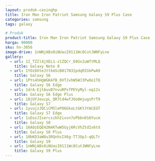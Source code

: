 ```yaml
---
layout: produk-casinghp
title: Iron Man Iron Patriot Samsung Galaxy S9 Plus Case
categories: samsung
tags: galaxy

# Produk
product-title: Iron Man Iron Patriot Samsung Galaxy S9 Plus Case
harga: 90000
sku: hn-3056
image-drive: 1nWNjABs0iNUasI0111Wc8CutJWNFyLne
gallery:
  - url: 1I_TZIl4jXEL1-z1ZQCr_69Gx2uWftMLQ
    title: Galaxy Note 8
  - url: 1YOz8XteJttkmScB017N32pdqRIGkPwA9
    title: Galaxy S6
  - url: 1PYs4hHgWGKAfB_0VTJvhWSWJ3PwOo1TQ
    title: Galaxy S6 Edge
  - url: 1drA-EjtAuvB7nvuRPsfPEVyMyl-oq12s
    title: Galaxy S6 Edge Plus
  - url: 18jUYJeucpL_QR7Cd4wfJOo8mjugsPrT9
    title: Galaxy S7
  - url: 1yvujzJQCiCM5lePO6GkoLtGKYJYACEGT
    title: Galaxy S7 Edge
  - url: 1sEozJIsercsikhIixvn7oPbbn016Yucm
    title: Galaxy S8
  - url: 16AOzEQEH2N4KTwW5Gyj6RcVhZtdIx6td
    title: Galaxy S8 Plus
  - url: 10bKD3aW8u3RQnhsIX6g-TTJOpJ-qQLTr
    title: Galaxy S9
  - url: 1nWNjABs0iNUasI0111Wc8CutJWNFyLne
    title: Galaxy S9 Plus
---
```

